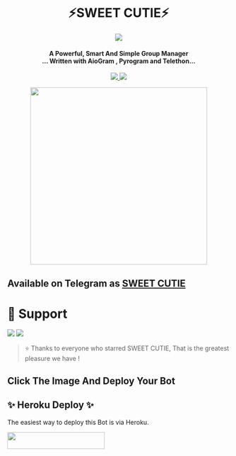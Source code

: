 <h1 align="center"><b> ⚡SWEET CUTIE⚡ </b></h1>

<p align="center">
  <img src="https://te.legra.ph/file/6a6accf5c01da05ccedb0.jpg">
</p>

<h4 align="center">A Powerful, Smart And Simple Group Manager <br> ... Written with AioGram , Pyrogram and Telethon...</h4>
<p align='center'>
  <a href="https://www.python.org/" alt="made-with-python"> <img src="https://img.shields.io/badge/Made%20with-Python-1f425f.svg?style=flat-square&logo=python&color=blue" /> </a>
  <a href="https://github.com/TeamDeeCode/innexia/graphs/commit-activity" alt="Maintenance"> <img src="https://img.shields.io/badge/Maintained%3F-yes-green.svg?style=flat-square" /> </a>
</p>

<p align="center"><a href="https://t.me/innexiaBot"><img src="(https://telegra.ph/file/e641d3dd2ccdce6a3d934.jpg)" width="400"></a></p>

## Available on Telegram as [SWEET CUTIE](https://t.me/Sweet_cutie_robot)

# 💙 Support
<a href="HTTPS://T.ME/SWEETKINGDOM1"><img src="https://img.shields.io/badge/Join-Telegram%20Channel-skyblue.svg?logo=Telegram"></a>
<a href="Https://t.me/ishq_wala_love"><img src="https://img.shields.io/badge/Join-Telegram%20Group-purple.svg?logo=telegram"></a>


> ⭐️ Thanks to everyone who starred SWEET CUTIE, That is the greatest pleasure we have !

## Click The Image And Deploy Your Bot

## ✨ Heroku Deploy ✨
The easiest way to deploy this Bot is via Heroku.

<p align="left"><a href="https://heroku.com/deploy?template=https://github.com/TeamDeeCode/innexia"> <img src="https://img.shields.io/badge/Deploy%20To%20Heroku-orange?style=for-the-badge&logo=heroku" width="220" height="38.45"/></a></p>






